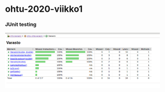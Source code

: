 # ohtu-2020-viikko1

### JUnit testing

![kuva](https://github.com/anadis504/ohtu-2020-viikko1/blob/main/kuvat/jacocoReport1.png)
